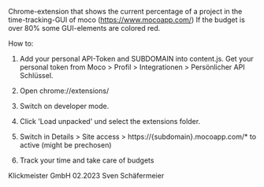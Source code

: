 Chrome-extension that shows the current percentage of a project in the time-tracking-GUI of moco (https://www.mocoapp.com/)
If the budget is over 80% some GUI-elements are colored red.

How to:
1. Add your personal API-Token and SUBDOMAIN into content.js. Get your personal token from Moco > Profil > Integrationen > Persönlicher API Schlüssel.

2. Open chrome://extensions/

3. Switch on developer mode.

4. Click 'Load unpacked' und select the extensions folder.

5. Switch in Details > Site access > https://{subdomain}.mocoapp.com/* to active (might be prechosen)

6. Track your time and take care of budgets

Klickmeister GmbH 02.2023 Sven Schäfermeier
